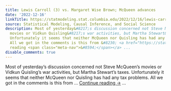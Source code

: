 ```yaml
---
title: Lewis Carroll (3) vs. Margaret Wise Brown; McQueen advances
date: '2022-12-16'
linkTitle: https://statmodeling.stat.columbia.edu/2022/12/16/lewis-carroll-3-vs-margaret-wise-brown-mcqueen-advances/
source: Statistical Modeling, Causal Inference, and Social Science
description: Most of yesterday&#8217;s discussion concerned not Steve McQueen&#8217;s
  movies or Vidkun Quisling&#8217;s war activities, but Martha Stewart&#8217;s taxes.
  Unfortunately it seems that neither McQueen nor Quisling has had any tax problems.
  All we got in the comments is this from &#8230; <a href="https://statmodeling.stat.columbia.edu/2022/12/16/lewis-carroll-3-vs-margaret-wise-brown-mcqueen-advances/">Continue
  reading <span class="meta-nav">&#8594;</span></a> ...
disable_comments: true
---
```

Most of yesterday&#8217;s discussion concerned not Steve McQueen&#8217;s movies or Vidkun Quisling&#8217;s war activities, but Martha Stewart&#8217;s taxes. Unfortunately it seems that neither McQueen nor Quisling has had any tax problems. All we got in the comments is this from &#8230; <a href="https://statmodeling.stat.columbia.edu/2022/12/16/lewis-carroll-3-vs-margaret-wise-brown-mcqueen-advances/">Continue reading <span class="meta-nav">&#8594;</span></a> ...